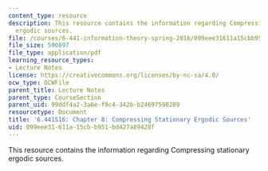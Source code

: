 ```yaml
---
content_type: resource
description: This resource contains the information regarding Compressing stationary
  ergodic sources.
file: /courses/6-441-information-theory-spring-2016/099eee31611a15cbb951bd427a89428f_MIT6_441S16_chapter_8.pdf
file_size: 590897
file_type: application/pdf
learning_resource_types:
- Lecture Notes
license: https://creativecommons.org/licenses/by-nc-sa/4.0/
ocw_type: OCWFile
parent_title: Lecture Notes
parent_type: CourseSection
parent_uid: 99ddf4a2-3a6e-f9c4-342b-b24697590209
resourcetype: Document
title: '6.441S16: Chapter 8: Compressing Stationary Ergodic Sources'
uid: 099eee31-611a-15cb-b951-bd427a89428f
---
```

This resource contains the information regarding Compressing stationary ergodic sources.
